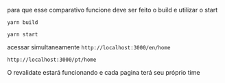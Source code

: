para que esse comparativo funcione deve ser feito o build e utilizar o start

```yarn build```

```yarn start```

acessar simultaneamente
```http://localhost:3000/en/home```

```http://localhost:3000/pt/home```

O revalidate estará funcionando e cada pagina terá seu próprio time


